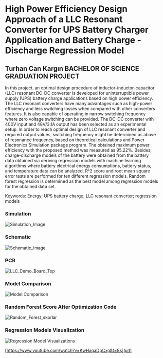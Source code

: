 # High Power Efficiency Design Approach of a LLC Resonant Converter for UPS Battery Charger Application and Battery Charge - Discharge Regression Model
## Turhan Can Kargın BACHELOR OF SCIENCE GRADUATION PROJECT

In this project, an optimal design procedure of inductor-inductor-capacitor (LLC) resonant DC-DC converter is developed for uninterruptible power supply (UPS) battery charge applications based on high power efficiency. The LLC resonant converters have many advantages such as high-power efficiency and less switching losses when compared with other converters features. It is also capable of operating in narrow switching frequency where zero voltage switching can be provided. The DC-DC converter with 400V input and 48V/3.1A output has been selected as an experimental setup. In order to reach optimal design of LLC resonant converter and required output values, switching frequency might be determined as above of resonance frequency, based on theoretical calculations and Power Electronics Simulation package program. The obtained maximum power efficiency with the proposed method was measured as 95.22%. Besides, charge-discharge models of the battery were obtained from the battery data obtained via deriving regression models with machine learning algorithms where battery electrical energy consumptions, battery status, and temperature data can be analyzed. R^2 score and root mean square error tests are performed for ten different regression models. Random forest regression is determined as the best model among regression models for the obtained data set. 

Keywords: Energy; UPS battery charge; LLC resonant converter; regression models

### Simulation
![Simulation_Image](https://user-images.githubusercontent.com/22428774/85795226-9f805880-b740-11ea-9a6c-ff8e68a1cda6.PNG)

### Schematic
![Schematic_Image](https://user-images.githubusercontent.com/22428774/85804386-2ee23780-b752-11ea-9ca4-c13200919b27.png)

### PCB
![LLC_Demo_Board_Top](https://user-images.githubusercontent.com/22428774/85804384-2db10a80-b752-11ea-9e8b-8f60468e5c2a.png)

### Model Comparison
![Model Comparison](https://user-images.githubusercontent.com/22428774/85804716-fdb63700-b752-11ea-85fe-aa387b46c42f.PNG)

### Random Forest Score After Optimization Code
![Random_Forest_skorlar](https://user-images.githubusercontent.com/22428774/85859232-8c639c00-b7c5-11ea-8f17-6b46b6d69a3d.PNG)

### Regression Models Visualization
![Regression Model Visualizations](https://user-images.githubusercontent.com/22428774/85859205-866dbb00-b7c5-11ea-9daf-69a2182f1d08.png)

[https://www.youtube.com/watch?v=KwHaqaDpCxg&t=8s](url)
